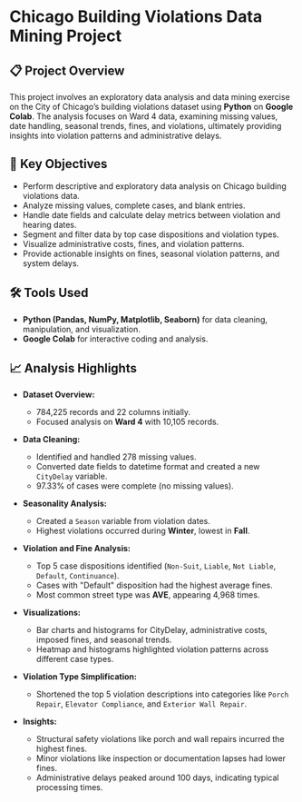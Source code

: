 # Chicago Building Violations Data Mining Project

## 📋 Project Overview
This project involves an exploratory data analysis and data mining exercise on the City of Chicago’s building violations dataset using **Python** on **Google Colab**. The analysis focuses on Ward 4 data, examining missing values, date handling, seasonal trends, fines, and violations, ultimately providing insights into violation patterns and administrative delays.

## 🧠 Key Objectives
- Perform descriptive and exploratory data analysis on Chicago building violations data.
- Analyze missing values, complete cases, and blank entries.
- Handle date fields and calculate delay metrics between violation and hearing dates.
- Segment and filter data by top case dispositions and violation types.
- Visualize administrative costs, fines, and violation patterns.
- Provide actionable insights on fines, seasonal violation patterns, and system delays.

## 🛠️ Tools Used
- **Python (Pandas, NumPy, Matplotlib, Seaborn)** for data cleaning, manipulation, and visualization.
- **Google Colab** for interactive coding and analysis.

## 📈 Analysis Highlights
- **Dataset Overview:**  
  - 784,225 records and 22 columns initially.  
  - Focused analysis on **Ward 4** with 10,105 records.
  
- **Data Cleaning:**  
  - Identified and handled 278 missing values.  
  - Converted date fields to datetime format and created a new `CityDelay` variable.  
  - 97.33% of cases were complete (no missing values).
  
- **Seasonality Analysis:**  
  - Created a `Season` variable from violation dates.  
  - Highest violations occurred during **Winter**, lowest in **Fall**.

- **Violation and Fine Analysis:**  
  - Top 5 case dispositions identified (`Non-Suit`, `Liable`, `Not Liable`, `Default`, `Continuance`).  
  - Cases with "Default" disposition had the highest average fines.  
  - Most common street type was **AVE**, appearing 4,968 times.

- **Visualizations:**  
  - Bar charts and histograms for CityDelay, administrative costs, imposed fines, and seasonal trends.  
  - Heatmap and histograms highlighted violation patterns across different case types.

- **Violation Type Simplification:**  
  - Shortened the top 5 violation descriptions into categories like `Porch Repair`, `Elevator Compliance`, and `Exterior Wall Repair`.

- **Insights:**  
  - Structural safety violations like porch and wall repairs incurred the highest fines.  
  - Minor violations like inspection or documentation lapses had lower fines.  
  - Administrative delays peaked around 100 days, indicating typical processing times.
